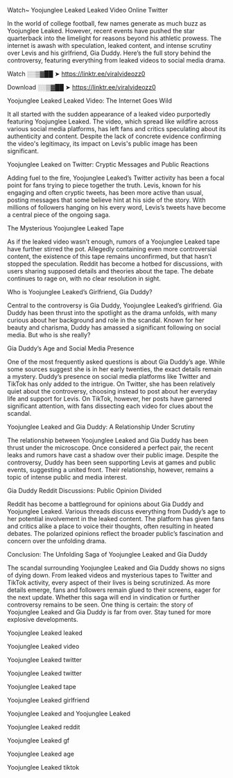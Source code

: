 Watch~ Yoojunglee Leaked Leaked Video Online Twitter

In the world of college football, few names generate as much buzz as Yoojunglee Leaked. However, recent events have pushed the star quarterback into the limelight for reasons beyond his athletic prowess. The internet is awash with speculation, leaked content, and intense scrutiny over Levis and his girlfriend, Gia Duddy. Here’s the full story behind the controversy, featuring everything from leaked videos to social media drama.

Watch ░░▒▓██ ➤ https://linktr.ee/viralvideozz0

Download ░░▒▓██ ➤ https://linktr.ee/viralvideozz0

Yoojunglee Leaked Leaked Video: The Internet Goes Wild

It all started with the sudden appearance of a leaked video purportedly featuring Yoojunglee Leaked. The video, which spread like wildfire across various social media platforms, has left fans and critics speculating about its authenticity and content. Despite the lack of concrete evidence confirming the video's legitimacy, its impact on Levis's public image has been significant.

Yoojunglee Leaked on Twitter: Cryptic Messages and Public Reactions

Adding fuel to the fire, Yoojunglee Leaked’s Twitter activity has been a focal point for fans trying to piece together the truth. Levis, known for his engaging and often cryptic tweets, has been more active than usual, posting messages that some believe hint at his side of the story. With millions of followers hanging on his every word, Levis’s tweets have become a central piece of the ongoing saga.

The Mysterious Yoojunglee Leaked Tape

As if the leaked video wasn’t enough, rumors of a Yoojunglee Leaked tape have further stirred the pot. Allegedly containing even more controversial content, the existence of this tape remains unconfirmed, but that hasn’t stopped the speculation. Reddit has become a hotbed for discussions, with users sharing supposed details and theories about the tape. The debate continues to rage on, with no clear resolution in sight.

Who is Yoojunglee Leaked’s Girlfriend, Gia Duddy?

Central to the controversy is Gia Duddy, Yoojunglee Leaked’s girlfriend. Gia Duddy has been thrust into the spotlight as the drama unfolds, with many curious about her background and role in the scandal. Known for her beauty and charisma, Duddy has amassed a significant following on social media. But who is she really?

Gia Duddy’s Age and Social Media Presence

One of the most frequently asked questions is about Gia Duddy’s age. While some sources suggest she is in her early twenties, the exact details remain a mystery. Duddy’s presence on social media platforms like Twitter and TikTok has only added to the intrigue. On Twitter, she has been relatively quiet about the controversy, choosing instead to post about her everyday life and support for Levis. On TikTok, however, her posts have garnered significant attention, with fans dissecting each video for clues about the scandal.

Yoojunglee Leaked and Gia Duddy: A Relationship Under Scrutiny

The relationship between Yoojunglee Leaked and Gia Duddy has been thrust under the microscope. Once considered a perfect pair, the recent leaks and rumors have cast a shadow over their public image. Despite the controversy, Duddy has been seen supporting Levis at games and public events, suggesting a united front. Their relationship, however, remains a topic of intense public and media interest.

Gia Duddy Reddit Discussions: Public Opinion Divided

Reddit has become a battleground for opinions about Gia Duddy and Yoojunglee Leaked. Various threads discuss everything from Duddy’s age to her potential involvement in the leaked content. The platform has given fans and critics alike a place to voice their thoughts, often resulting in heated debates. The polarized opinions reflect the broader public’s fascination and concern over the unfolding drama.

Conclusion: The Unfolding Saga of Yoojunglee Leaked and Gia Duddy

The scandal surrounding Yoojunglee Leaked and Gia Duddy shows no signs of dying down. From leaked videos and mysterious tapes to Twitter and TikTok activity, every aspect of their lives is being scrutinized. As more details emerge, fans and followers remain glued to their screens, eager for the next update. Whether this saga will end in vindication or further controversy remains to be seen. One thing is certain: the story of Yoojunglee Leaked and Gia Duddy is far from over. Stay tuned for more explosive developments.

Yoojunglee Leaked leaked

Yoojunglee Leaked video

Yoojunglee Leaked twitter

Yoojunglee Leaked twitter

Yoojunglee Leaked tape

Yoojunglee Leaked girlfriend

Yoojunglee Leaked and Yoojunglee Leaked

Yoojunglee Leaked reddit

Yoojunglee Leaked gf

Yoojunglee Leaked age

Yoojunglee Leaked tiktok
